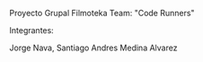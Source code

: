 Proyecto Grupal Filmoteka Team: "Code Runners"

Integrantes:

Jorge Nava, Santiago Andres Medina Alvarez
